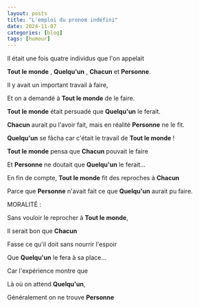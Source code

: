 ```yaml
---
layout: posts
title: "L'emploi du pronom indéfini"
date: 2024-11-07
categories: [blog]
tags: [humour]
---
```


<!-- # L'emploi du pronom indéfini... -->

Il était une fois quatre individus que l'on appelait

**Tout le monde** , **Quelqu'un** , **Chacun** et **Personne**.

Il y avait un important travail à faire,

Et on a demandé à **Tout le monde** de le faire.

**Tout le monde** était persuadé que **Quelqu'un** le ferait.

**Chacun** aurait pu l'avoir fait, mais en réalité **Personne** ne le fit.

**Quelqu'un** se fâcha car c'était le travail de **Tout le monde** !

**Tout le monde** pensa que **Chacun** pouvait le faire

Et **Personne** ne doutait que **Quelqu'un** le ferait…

En fin de compte, **Tout le monde** fit des reproches à **Chacun**

Parce que **Personne** n'avait fait ce que **Quelqu'un** aurait pu faire.

MORALITÉ :

Sans vouloir le reprocher à **Tout le monde**,

Il serait bon que **Chacun**

Fasse ce qu'il doit sans nourrir l'espoir

Que **Quelqu'un** le fera à sa place…

Car l'expérience montre que

Là où on attend **Quelqu'un**,

Généralement on ne trouve **Personne**
